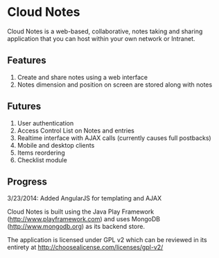 Cloud Notes
===========
Cloud Notes is a web-based, collaborative, notes taking and sharing application that you can host within your own network or Intranet.

Features 
--------
1. Create and share notes using a web interface
2. Notes dimension and position on screen are stored along with notes

Futures
-------
1. User authentication
2. Access Control List on Notes and entries
3. Realtime interface with AJAX calls (currently causes full postbacks)
4. Mobile and desktop clients
5. Items reordering
6. Checklist module

Progress
--------
3/23/2014: Added AngularJS for templating and AJAX

Cloud Notes is built using the Java Play Framework (http://www.playframework.com) and uses MongoDB (http://www.mongodb.org) as its backend store.

The application is licensed under GPL v2 which can be reviewed in its entirety at http://choosealicense.com/licenses/gpl-v2/
